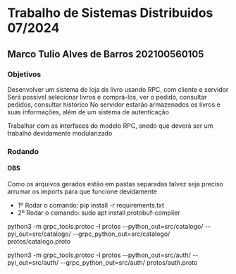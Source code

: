 # Trabalho de Sistemas Distribuidos              07/2024
## Marco Tulio Alves de Barros              202100560105

### Objetivos

Desenvolver um sistema de loja de livro usando RPC, com cliente e servidor
Será possível selecionar livros e comprá-los, ver o pedido, consultar pedidos, consultar histórico
No servidor estarão armazenados os livros e suas informações, além de um sistema de autenticação

Trabalhar com as interfaces do modelo RPC, snedo que deverá ser um trabalho devidamente modularizado

### Rodando

#### OBS
Como os arquivos gerados estão em pastas separadas talvez seja preciso arrumar os imports para 
que funcione devidamente 

* 1º Rodar o comando: pip install -r requirements.txt
* 2º Rodar o comando: sudo apt install protobuf-compiler

python3 -m grpc_tools.protoc -I protos --python_out=src/catalogo/ --pyi_out=src/catalogo/ --grpc_python_out=src/catalogo/ protos/catalogo.proto

python3 -m grpc_tools.protoc -I protos --python_out=src/auth/ --pyi_out=src/auth/ --grpc_python_out=src/auth/ protos/auth.proto